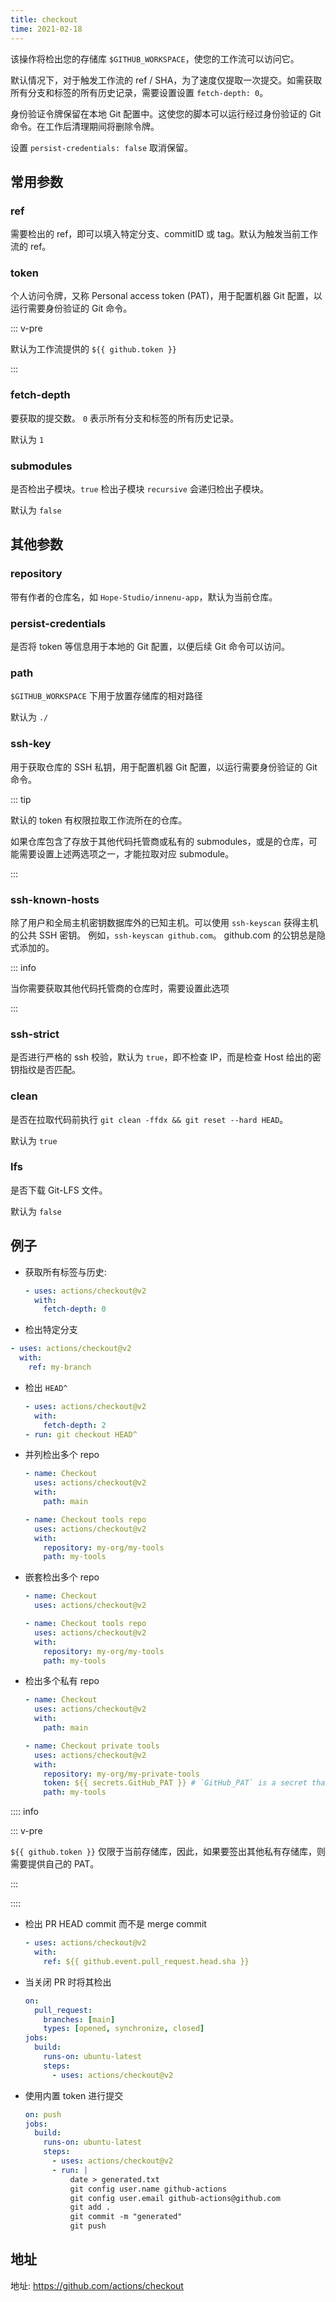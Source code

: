 ```yaml
---
title: checkout
time: 2021-02-18
---
```


该操作将检出您的存储库 `$GITHUB_WORKSPACE`，使您的工作流可以访问它。

默认情况下，对于触发工作流的 ref / SHA，为了速度仅提取一次提交。如需获取所有分支和标签的所有历史记录，需要设置设置 `fetch-depth: 0`。

身份验证令牌保留在本地 Git 配置中。这使您的脚本可以运行经过身份验证的 Git 命令。在工作后清理期间将删除令牌。

设置 `persist-credentials: false` 取消保留。

## 常用参数

### ref

需要检出的 ref，即可以填入特定分支、commitID 或 tag。默认为触发当前工作流的 ref。

### token

个人访问令牌，又称 Personal access token (PAT)，用于配置机器 Git 配置，以运行需要身份验证的 Git 命令。

::: v-pre

默认为工作流提供的 `${{ github.token }}`

:::

### fetch-depth

要获取的提交数。 `0` 表示所有分支和标签的所有历史记录。

默认为 `1`

### submodules

是否检出子模块。`true` 检出子模块 `recursive` 会递归检出子模块。

默认为 `false`

## 其他参数

### repository

带有作者的仓库名，如 `Hope-Studio/innenu-app`，默认为当前仓库。

### persist-credentials

是否将 token 等信息用于本地的 Git 配置，以便后续 Git 命令可以访问。

### path

`$GITHUB_WORKSPACE` 下用于放置存储库的相对路径

默认为 `./`

### ssh-key

用于获取仓库的 SSH 私钥，用于配置机器 Git 配置，以运行需要身份验证的 Git 命令。

::: tip

默认的 token 有权限拉取工作流所在的仓库。

如果仓库包含了存放于其他代码托管商或私有的 submodules，或是的仓库，可能需要设置上述两选项之一，才能拉取对应 submodule。

:::

### ssh-known-hosts

除了用户和全局主机密钥数据库外的已知主机。可以使用 `ssh-keyscan` 获得主机的公共 SSH 密钥。 例如，`ssh-keyscan github.com`。 github.com 的公钥总是隐式添加的。

::: info

当你需要获取其他代码托管商的仓库时，需要设置此选项

:::

### ssh-strict

是否进行严格的 ssh 校验，默认为 `true`，即不检查 IP，而是检查 Host 给出的密钥指纹是否匹配。

### clean

是否在拉取代码前执行 `git clean -ffdx && git reset --hard HEAD`。

默认为 `true`

### lfs

是否下载 Git-LFS 文件。

默认为 `false`

## 例子

- 获取所有标签与历史:

  ```yml
  - uses: actions/checkout@v2
    with:
      fetch-depth: 0
  ```

- 检出特定分支

```yml
- uses: actions/checkout@v2
  with:
    ref: my-branch
```

- 检出 `HEAD^`

  ```yml
  - uses: actions/checkout@v2
    with:
      fetch-depth: 2
  - run: git checkout HEAD^
  ```

- 并列检出多个 repo

  ```yml
  - name: Checkout
    uses: actions/checkout@v2
    with:
      path: main

  - name: Checkout tools repo
    uses: actions/checkout@v2
    with:
      repository: my-org/my-tools
      path: my-tools
  ```

- 嵌套检出多个 repo

  ```yml
  - name: Checkout
    uses: actions/checkout@v2

  - name: Checkout tools repo
    uses: actions/checkout@v2
    with:
      repository: my-org/my-tools
      path: my-tools
  ```

- 检出多个私有 repo

  ```yml
  - name: Checkout
    uses: actions/checkout@v2
    with:
      path: main

  - name: Checkout private tools
    uses: actions/checkout@v2
    with:
      repository: my-org/my-private-tools
      token: ${{ secrets.GitHub_PAT }} # `GitHub_PAT` is a secret that contains your PAT
      path: my-tools
  ```

:::: info

::: v-pre

`${{ github.token }}` 仅限于当前存储库，因此，如果要签出其他私有存储库，则需要提供自己的 PAT。

:::

::::

- 检出 PR HEAD commit 而不是 merge commit

  ```yml
  - uses: actions/checkout@v2
    with:
      ref: ${{ github.event.pull_request.head.sha }}
  ```

- 当关闭 PR 时将其检出

  ```yml
  on:
    pull_request:
      branches: [main]
      types: [opened, synchronize, closed]
  jobs:
    build:
      runs-on: ubuntu-latest
      steps:
        - uses: actions/checkout@v2
  ```

- 使用内置 token 进行提交

  ```yml
  on: push
  jobs:
    build:
      runs-on: ubuntu-latest
      steps:
        - uses: actions/checkout@v2
        - run: |
            date > generated.txt
            git config user.name github-actions
            git config user.email github-actions@github.com
            git add .
            git commit -m "generated"
            git push
  ```

## 地址

地址: <https://github.com/actions/checkout>
